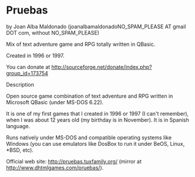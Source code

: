 Pruebas 
======== 
by Joan Alba Maldonado (joanalbamaldonadoNO_SPAM_PLEASE AT gmail DOT com, without NO_SPAM_PLEASE)

Mix of text adventure game and RPG totally written in QBasic.

Created in 1996 or 1997.

You can donate at http://sourceforge.net/donate/index.php?group_id=173754


Description

Open source game combination of text adventure and RPG written in Microsoft QBasic (under MS-DOS 6.22).

It is one of my first games that I created in 1996 or 1997 (I can't remember), when I was about 12 years old (my birthday is in November). It is in Spanish language.

Runs natively under MS-DOS and compatible operating systems like Windows (you can use emulators like DosBox to run it under BeOS, Linux, *BSD, etc).


Official web site: http://pruebas.tuxfamily.org/ (mirror at http://www.dhtmlgames.com/pruebas/).